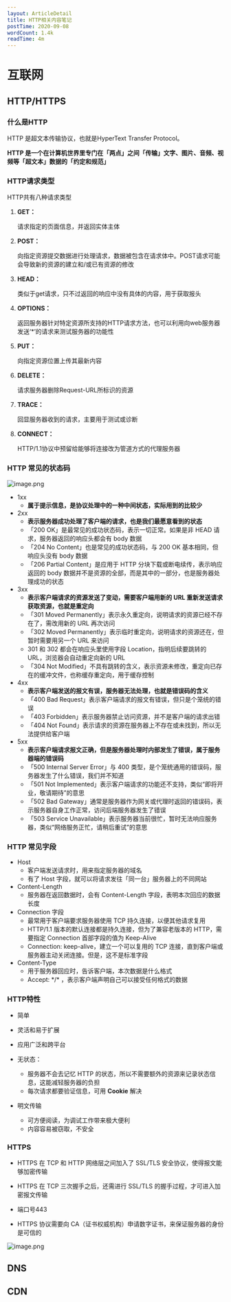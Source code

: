 ```yaml
---
layout: ArticleDetail
title: HTTP相关内容笔记
postTime: 2020-09-08
wordCount: 1.4k
readTime: 4m
---
```


# 互联网

## HTTP/HTTPS

### 什么是HTTP

HTTP 是超文本传输协议，也就是HyperText Transfer Protocol。

**HTTP 是一个在计算机世界里专门在「两点」之间「传输」文字、图片、音频、视频等「超文本」数据的「约定和规范」**



### HTTP请求类型

HTTP共有八种请求类型

1. **GET：**

   请求指定的页面信息，并返回实体主体

2. **POST：**

   向指定资源提交数据进行处理请求，数据被包含在请求体中。POST请求可能会导致新的资源的建立和/或已有资源的修改

3. **HEAD：**

   类似于get请求，只不过返回的响应中没有具体的内容，用于获取报头

4. **OPTIONS：**

   返回服务器针对特定资源所支持的HTTP请求方法，也可以利用向web服务器发送‘*’的请求来测试服务器的功能性

5. **PUT：**

   向指定资源位置上传其最新内容

6. **DELETE：**

   请求服务器删除Request-URL所标识的资源

7. **TRACE：**

   回显服务器收到的请求，主要用于测试或诊断

8. **CONNECT：**

   HTTP/1.1协议中预留给能够将连接改为管道方式的代理服务器



### HTTP 常见的状态码

 ![image.png](https://i.loli.net/2020/10/18/owLxHgzqbEFU8k7.png)

- 1xx
  - **属于提示信息，是协议处理中的一种中间状态，实际用到的比较少**
- 2xx
  - **表示服务器成功处理了客户端的请求，也是我们最愿意看到的状态**
  - 「200 OK」是最常见的成功状态码，表示一切正常。如果是非 HEAD 请求，服务器返回的响应头都会有 body 数据
  - 「204 No Content」也是常见的成功状态码，与 200 OK 基本相同，但响应头没有 body 数据
  - 「206 Partial Content」是应用于 HTTP 分块下载或断电续传，表示响应返回的 body 数据并不是资源的全部，而是其中的一部分，也是服务器处理成功的状态
- 3xx
  - **表示客户端请求的资源发送了变动，需要客户端用新的 URL 重新发送请求获取资源，也就是重定向**
  - 「301 Moved Permanently」表示永久重定向，说明请求的资源已经不存在了，需改用新的 URL 再次访问
  - 「302 Moved Permanently」表示临时重定向，说明请求的资源还在，但暂时需要用另一个 URL 来访问
  - 301 和 302 都会在响应头里使用字段 Location，指明后续要跳转的 URL，浏览器会自动重定向新的 URL
  - 「304 Not Modified」不具有跳转的含义，表示资源未修改，重定向已存在的缓冲文件，也称缓存重定向，用于缓存控制
- 4xx
  - **表示客户端发送的报文有误，服务器无法处理，也就是错误码的含义**
  - 「400 Bad Request」表示客户端请求的报文有错误，但只是个笼统的错误
  - 「403 Forbidden」表示服务器禁止访问资源，并不是客户端的请求出错
  - 「404 Not Found」表示请求的资源在服务器上不存在或未找到，所以无法提供给客户端
- 5xx
  - **表示客户端请求报文正确，但是服务器处理时内部发生了错误，属于服务器端的错误码**
  - 「500 Internal Server Error」与 400 类型，是个笼统通用的错误码，服务器发生了什么错误，我们并不知道
  - 「501 Not Implemented」表示客户端请求的功能还不支持，类似“即将开业，敬请期待”的意思
  - 「502 Bad Gateway」通常是服务器作为网关或代理时返回的错误码，表示服务器自身工作正常，访问后端服务器发生了错误
  - 「503 Service Unavailable」表示服务器当前很忙，暂时无法响应服务器，类似“网络服务正忙，请稍后重试”的意思



### HTTP 常见字段

- Host
  - 客户端发送请求时，用来指定服务器的域名
  - 有了 Host 字段，就可以将请求发往「同一台」服务器上的不同网站
- Content-Length
  - 服务器在返回数据时，会有 Content-Length 字段，表明本次回应的数据长度
- Connection 字段
  - 最常用于客户端要求服务器使用 TCP 持久连接，以便其他请求复用
  - HTTP/1.1 版本的默认连接都是持久连接，但为了兼容老版本的 HTTP，需要指定 Connection 首部字段的值为 Keep-Alive
  - Connection: keep-alive，建立一个可以复用的 TCP 连接，直到客户端或服务器主动关闭连接。但是，这不是标准字段
- Content-Type
  - 用于服务器回应时，告诉客户端，本次数据是什么格式
  - Accept: \*/\* ，表示客户端声明自己可以接受任何格式的数据



### HTTP特性

- 简单
- 灵活和易于扩展
- 应用广泛和跨平台

- 无状态：
  - 服务器不会去记忆 HTTP 的状态，所以不需要额外的资源来记录状态信息，这能减轻服务器的负担
  - 每次请求都要验证信息，可用 **Cookie** 解决
- 明文传输
  - 可方便阅读，为调试工作带来极大便利
  - 内容容易被窃取，不安全



### HTTPS

- HTTPS 在 TCP 和 HTTP 网络层之间加入了 SSL/TLS 安全协议，使得报文能够加密传输

- HTTPS 在 TCP 三次握手之后，还需进行 SSL/TLS 的握手过程，才可进入加密报文传输
- 端口号443
- HTTPS 协议需要向 CA（证书权威机构）申请数字证书，来保证服务器的身份是可信的



![image.png](https://i.loli.net/2020/10/18/pbhlrSgJYkBmRQL.png)





## DNS



## CDN